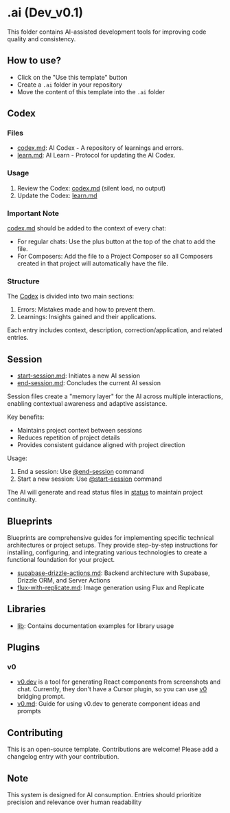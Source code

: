 # .ai (Dev_v0.1)

This folder contains AI-assisted development tools for improving code quality and consistency.

## How to use?

- Click on the "Use this template" button
- Create a `.ai` folder in your repository
- Move the content of this template into the `.ai` folder

## Codex

### Files

- [codex.md](codex/codex.md): AI Codex - A repository of learnings and errors.
- [learn.md](codex/learn.md): AI Learn - Protocol for updating the AI Codex.

### Usage

1. Review the Codex: [codex.md](codex/codex.md) (silent load, no output)
2. Update the Codex: [learn.md](codex/learn.md)

### Important Note

[codex.md](codex/codex.md) should be added to the context of every chat:

- For regular chats: Use the plus button at the top of the chat to add the file.
- For Composers: Add the file to a Project Composer so all Composers created in that project will automatically have the file.

### Structure

The [Codex](codex/codex.md) is divided into two main sections:

1. Errors: Mistakes made and how to prevent them.
2. Learnings: Insights gained and their applications.

Each entry includes context, description, correction/application, and related entries.

## Session

- [start-session.md](session/start-session.md): Initiates a new AI session
- [end-session.md](session/end-session.md): Concludes the current AI session

Session files create a "memory layer" for the AI across multiple interactions, enabling contextual awareness and adaptive assistance.

Key benefits:

- Maintains project context between sessions
- Reduces repetition of project details
- Provides consistent guidance aligned with project direction

Usage:

1. End a session: Use [@end-session](session/end-session.md) command
2. Start a new session: Use [@start-session](session/start-session.md) command

The AI will generate and read status files in [status](status) to maintain project continuity.

## Blueprints

Blueprints are comprehensive guides for implementing specific technical architectures or project setups. They provide step-by-step instructions for installing, configuring, and integrating various technologies to create a functional foundation for your project.

- [supabase-drizzle-actions.md](blueprints/supabase-drizzle-actions.md): Backend architecture with Supabase, Drizzle ORM, and Server Actions
- [flux-with-replicate.md](blueprints/flux-with-replicate.md): Image generation using Flux and Replicate

## Libraries

- [lib](lib): Contains documentation examples for library usage

## Plugins

### v0

- [v0.dev](https://v0.dev/) is a tool for generating React components from screenshots and chat. Currently, they don't have a Cursor plugin, so you can use [v0](v0/v0.md) bridging prompt.
- [v0.md](v0/v0.md): Guide for using v0.dev to generate component ideas and prompts

## Contributing

This is an open-source template. Contributions are welcome! Please add a changelog entry with your contribution.

## Note

This system is designed for AI consumption. Entries should prioritize precision and relevance over human readability
